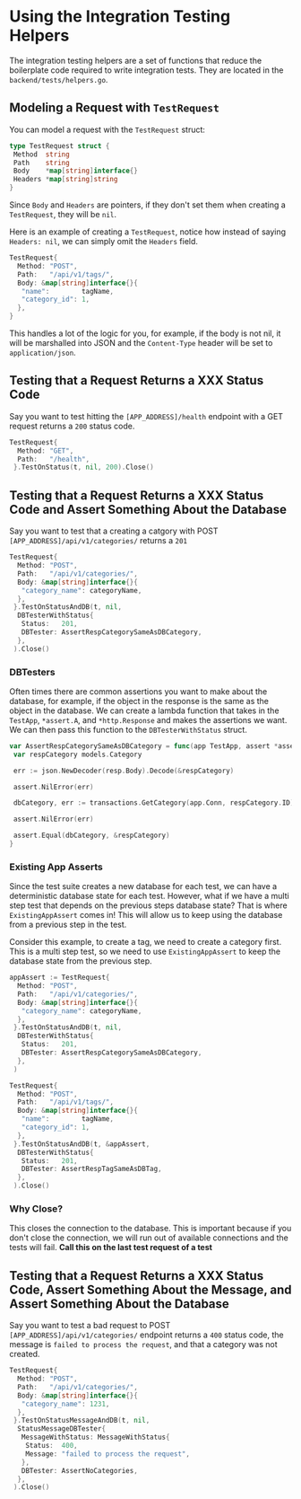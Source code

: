 # Using the Integration Testing Helpers

The integration testing helpers are a set of functions that reduce the boilerplate code required to write integration tests. They are located in the `backend/tests/helpers.go`.

## Modeling a Request with `TestRequest`

You can model a request with the `TestRequest` struct:

```go
type TestRequest struct {
 Method  string
 Path    string
 Body    *map[string]interface{}
 Headers *map[string]string
}
```

Since `Body` and `Headers` are pointers, if they don't set them when creating a `TestRequest`, they will be `nil`.

Here is an example of creating a `TestRequest`, notice how instead of saying `Headers: nil`, we can simply omit the `Headers` field.

```go
TestRequest{
  Method: "POST",
  Path:   "/api/v1/tags/",
  Body: &map[string]interface{}{
   "name":        tagName,
   "category_id": 1,
  },
}
```

This handles a lot of the logic for you, for example, if the body is not nil, it will be marshalled into JSON and the `Content-Type` header will be set to `application/json`.

## Testing that a Request Returns a XXX Status Code

Say you want to test hitting the `[APP_ADDRESS]/health` endpoint with a GET request returns a `200` status code.

```go
TestRequest{
  Method: "GET",
  Path:   "/health",
 }.TestOnStatus(t, nil, 200).Close()
```

## Testing that a Request Returns a XXX Status Code and Assert Something About the Database

Say you want to test that a creating a catgory with POST `[APP_ADDRESS]/api/v1/categories/` returns a `201`

```go
TestRequest{
  Method: "POST",
  Path:   "/api/v1/categories/",
  Body: &map[string]interface{}{
   "category_name": categoryName,
  },
 }.TestOnStatusAndDB(t, nil,
  DBTesterWithStatus{
   Status:   201,
   DBTester: AssertRespCategorySameAsDBCategory,
  },
 ).Close()
```

### DBTesters

Often times there are common assertions you want to make about the database, for example, if the object in the response is the same as the object in the database. We can create a lambda function that takes in the `TestApp`, `*assert.A`, and `*http.Response` and makes the assertions we want. We can then pass this function to the `DBTesterWithStatus` struct.

```go
var AssertRespCategorySameAsDBCategory = func(app TestApp, assert *assert.A, resp *http.Response) {
 var respCategory models.Category

 err := json.NewDecoder(resp.Body).Decode(&respCategory)

 assert.NilError(err)

 dbCategory, err := transactions.GetCategory(app.Conn, respCategory.ID)

 assert.NilError(err)

 assert.Equal(dbCategory, &respCategory)
}
```

### Existing App Asserts

Since the test suite creates a new database for each test, we can have a deterministic database state for each test. However, what if we have a multi step test that depends on the previous steps database state? That is where `ExistingAppAssert` comes in! This will allow us to keep using the database from a previous step in the test.

Consider this example, to create a tag, we need to create a category first. This is a multi step test, so we need to use `ExistingAppAssert` to keep the database state from the previous step.

```go
appAssert := TestRequest{
  Method: "POST",
  Path:   "/api/v1/categories/",
  Body: &map[string]interface{}{
   "category_name": categoryName,
  },
 }.TestOnStatusAndDB(t, nil,
  DBTesterWithStatus{
   Status:   201,
   DBTester: AssertRespCategorySameAsDBCategory,
  },
 )

TestRequest{
  Method: "POST",
  Path:   "/api/v1/tags/",
  Body: &map[string]interface{}{
   "name":        tagName,
   "category_id": 1,
  },
 }.TestOnStatusAndDB(t, &appAssert,
  DBTesterWithStatus{
   Status:   201,
   DBTester: AssertRespTagSameAsDBTag,
  },
 ).Close()
```

### Why Close?

This closes the connection to the database. This is important because if you don't close the connection, we will run out of available connections and the tests will fail. **Call this on the last test request of a test**

## Testing that a Request Returns a XXX Status Code, Assert Something About the Message, and Assert Something About the Database

Say you want to test a bad request to POST `[APP_ADDRESS]/api/v1/categories/` endpoint returns a `400` status code, the message is `failed to process the request`, and that a category was not created.

```go
TestRequest{
  Method: "POST",
  Path:   "/api/v1/categories/",
  Body: &map[string]interface{}{
   "category_name": 1231,
  },
 }.TestOnStatusMessageAndDB(t, nil,
  StatusMessageDBTester{
   MessageWithStatus: MessageWithStatus{
    Status:  400,
    Message: "failed to process the request",
   },
   DBTester: AssertNoCategories,
  },
 ).Close()
```
